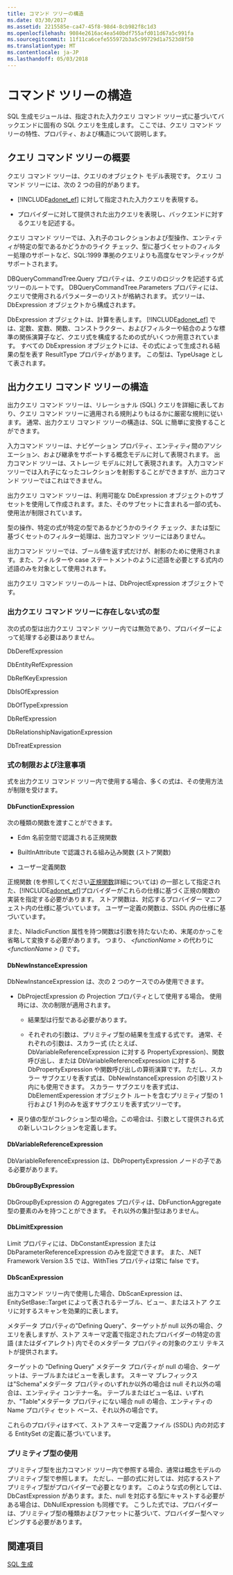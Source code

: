 ```yaml
---
title: コマンド ツリーの構造
ms.date: 03/30/2017
ms.assetid: 2215585e-ca47-45f8-98d4-8cb982f8c1d3
ms.openlocfilehash: 9084e2616ac4ea540bdf755afd011d67a5c991fa
ms.sourcegitcommit: 11f11ca6cefe555972b3a5c99729d1a7523d8f50
ms.translationtype: MT
ms.contentlocale: ja-JP
ms.lasthandoff: 05/03/2018
---
```

# <a name="the-shape-of-the-command-trees"></a>コマンド ツリーの構造
SQL 生成モジュールは、指定された入力クエリ コマンド ツリー式に基づいてバックエンドに固有の SQL クエリを生成します。 ここでは、クエリ コマンド ツリーの特性、プロパティ、および構造について説明します。  
  
## <a name="query-command-trees-overview"></a>クエリ コマンド ツリーの概要  
 クエリ コマンド ツリーは、クエリのオブジェクト モデル表現です。 クエリ コマンド ツリーには、次の 2 つの目的があります。  
  
-   [!INCLUDE[adonet_ef](../../../../../includes/adonet-ef-md.md)] に対して指定された入力クエリを表現する。  
  
-   プロバイダーに対して提供された出力クエリを表現し、バックエンドに対するクエリを記述する。  
  
 クエリ コマンド ツリーでは、入れ子のコレクションおよび型操作、エンティティが特定の型であるかどうかのライク チェック、型に基づくセットのフィルター処理のサポートなど、SQL:1999 準拠のクエリよりも高度なセマンティックがサポートされます。  
  
 DBQueryCommandTree.Query プロパティは、クエリのロジックを記述する式ツリーのルートです。 DBQueryCommandTree.Parameters プロパティには、クエリで使用されるパラメーターのリストが格納されます。 式ツリーは、DbExpression オブジェクトから構成されます。  
  
 DbExpression オブジェクトは、計算を表します。 [!INCLUDE[adonet_ef](../../../../../includes/adonet-ef-md.md)] では、定数、変数、関数、コンストラクター、およびフィルターや結合のような標準の関係演算子など、クエリ式を構成するための式がいくつか用意されています。 すべての DbExpression オブジェクトには、その式によって生成される結果の型を表す ResultType プロパティがあります。 この型は、TypeUsage として表されます。  
  
## <a name="shapes-of-the-output-query-command-tree"></a>出力クエリ コマンド ツリーの構造  
 出力クエリ コマンド ツリーは、リレーショナル (SQL) クエリを詳細に表しており、クエリ コマンド ツリーに適用される規則よりもはるかに厳密な規則に従います。 通常、出力クエリ コマンド ツリーの構造は、SQL に簡単に変換することができます。  
  
 入力コマンド ツリーは、ナビゲーション プロパティ、エンティティ間のアソシエーション、および継承をサポートする概念モデルに対して表現されます。 出力コマンド ツリーは、ストレージ モデルに対して表現されます。 入力コマンド ツリーでは入れ子になったコレクションを射影することができますが、出力コマンド ツリーではこれはできません。  
  
 出力クエリ コマンド ツリーは、利用可能な DbExpression オブジェクトのサブセットを使用して作成されます。また、そのサブセットに含まれる一部の式も、使用法が制限されています。  
  
 型の操作、特定の式が特定の型であるかどうかのライク チェック、または型に基づくセットのフィルター処理は、出力コマンド ツリーにはありません。  
  
 出力コマンド ツリーでは、ブール値を返す式だけが、射影のために使用されます。また、フィルターや case ステートメントのように述語を必要とする式内の述語のみを対象として使用されます。  
  
 出力クエリ コマンド ツリーのルートは、DbProjectExpression オブジェクトです。  
  
### <a name="expression-types-not-present-in-output-query-command-trees"></a>出力クエリ コマンド ツリーに存在しない式の型  
 次の式の型は出力クエリ コマンド ツリー内では無効であり、プロバイダーによって処理する必要はありません。  
  
 DbDerefExpression  
  
 DbEntityRefExpression  
  
 DbRefKeyExpression  
  
 DbIsOfExpression  
  
 DbOfTypeExpression  
  
 DbRefExpression  
  
 DbRelationshipNavigationExpression  
  
 DbTreatExpression  
  
### <a name="expression-restrictions-and-notes"></a>式の制限および注意事項  
 式を出力クエリ コマンド ツリー内で使用する場合、多くの式は、その使用方法が制限を受けます。  
  
#### <a name="dbfunctionexpression"></a>DbFunctionExpression  
 次の種類の関数を渡すことができます。  
  
-   Edm 名前空間で認識される正規関数  
  
-   BuiltInAttribute で認識される組み込み関数 (ストア関数)  
  
-   ユーザー定義関数  
  
 正規関数 (を参照してください[正規関数](../../../../../docs/framework/data/adonet/ef/language-reference/canonical-functions.md)詳細については) の一部として指定された、[!INCLUDE[adonet_ef](../../../../../includes/adonet-ef-md.md)]プロバイダーがこれらの仕様に基づく正規の関数の実装を指定する必要があります。 ストア関数は、対応するプロバイダー マニフェスト内の仕様に基づいています。 ユーザー定義の関数は、SSDL 内の仕様に基づいています。  
  
 また、NiladicFunction 属性を持つ関数は引数を持たないため、末尾のかっこを省略して変換する必要があります。  つまり、  *\<functionName >* の代わりに *\<functionName > ()* です。  
  
#### <a name="dbnewinstanceexpression"></a>DbNewInstanceExpression  
 DbNewInstanceExpression は、次の 2 つのケースでのみ使用できます。  
  
-   DbProjectExpression の Projection プロパティとして使用する場合。  使用時には、次の制限が適用されます。  
  
    -   結果型は行型である必要があります。  
  
    -   それぞれの引数は、プリミティブ型の結果を生成する式です。 通常、それぞれの引数は、スカラー式 (たとえば、DbVariableReferenceExpression に対する PropertyExpression)、関数呼び出し、または DbVariableReferenceExpression に対する DbPropertyExpression や関数呼び出しの算術演算です。 ただし、スカラー サブクエリを表す式は、DbNewInstanceExpression の引数リスト内にも使用できます。 スカラー サブクエリを表す式は、DbElementExperession オブジェクト ルートを含むプリミティブ型の 1 行および 1 列のみを返すサブクエリを表す式ツリーです。  
  
-   戻り値の型がコレクション型の場合。この場合は、引数として提供される式の新しいコレクションを定義します。  
  
#### <a name="dbvariablereferenceexpression"></a>DbVariableReferenceExpression  
 DbVariableReferenceExpression は、DbPropertyExpression ノードの子である必要があります。  
  
#### <a name="dbgroupbyexpression"></a>DbGroupByExpression  
 DbGroupByExpression の Aggregates プロパティは、DbFunctionAggregate 型の要素のみを持つことができます。 それ以外の集計型はありません。  
  
#### <a name="dblimitexpression"></a>DbLimitExpression  
 Limit プロパティには、DbConstantExpression または DbParameterReferenceExpression のみを設定できます。 また、.NET Framework Version 3.5 では、WithTies プロパティは常に false です。  
  
#### <a name="dbscanexpression"></a>DbScanExpression  
 出力コマンド ツリー内で使用した場合、DbScanExpression は、EnitySetBase::Target によって表されるテーブル、ビュー、またはストア クエリに対するスキャンを効果的に表します。  
  
 メタデータ プロパティの"Defining Query"、ターゲットが null 以外の場合、クエリを表しますが、ストア スキーマ定義で指定されたプロバイダーの特定の言語 (またはダイアレクト) 内でそのメタデータ プロパティの対象のクエリ テキストが提供されます。  
  
 ターゲットの "Defining Query" メタデータ プロパティが null の場合、ターゲットは、テーブルまたはビューを表します。 スキーマ プレフィックスは"Schema"メタデータ プロパティのいずれか以外の場合は null それ以外の場合は、エンティティ コンテナー名。  テーブルまたはビュー名は、いずれか、"Table"メタデータ プロパティにない場合 null の場合、エンティティの Name プロパティ セット ベース、それ以外の場合です。  
  
 これらのプロパティはすべて、ストア スキーマ定義ファイル (SSDL) 内の対応する EntitySet の定義に基づいています。  
  
### <a name="using-primitive-types"></a>プリミティブ型の使用  
 プリミティブ型を出力コマンド ツリー内で参照する場合、通常は概念モデルのプリミティブ型で参照します。 ただし、一部の式に対しては、対応するストア プリミティブ型がプロバイダーで必要となります。 このような式の例としては、DbCastExpression があります。また、null を対応する型にキャストする必要がある場合は、DbNullExpression も同様です。 こうした式では、プロバイダーは、プリミティブ型の種類およびファセットに基づいて、プロバイダー型へマッピングする必要があります。  
  
## <a name="see-also"></a>関連項目  
 [SQL 生成](../../../../../docs/framework/data/adonet/ef/sql-generation.md)
